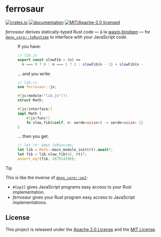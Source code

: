 # ferrosaur

<div class="badges">

[![crates.io](https://img.shields.io/crates/v/ferrosaur?style=flat-square)](https://crates.io/crates/ferrosaur)
[![documentation](https://img.shields.io/github/actions/workflow/status/tonywu6/ferrosaur/docs.yml?event=release&style=flat-square&label=docs)](https://tonywu6.github.io/ferrosaur/)
[![MIT/Apache-2.0 licensed](https://img.shields.io/crates/l/ferrosaur?style=flat-square)](https://github.com/tonywu6/ferrosaur/tree/main/LICENSE-APACHE.md)

</div>

_ferrosaur_ derives statically-typed Rust code — à la [wasm-bindgen] — for
[`deno_core::JsRuntime`] to interface with your JavaScript code.

<figure>

If you have:

```js
// lib.js
export const slowFib = (n) =>
  n === 0 ? 0 : n === 1 ? 1 : slowFib(n - 1) + slowFib(n - 2);
```

... and you write:

```rust
// lib.rs
use ferrosaur::js;

#[js(module("lib.js"))]
struct Math;

#[js(interface)]
impl Math {
    #[js(func)]
    fn slow_fib(&self, n: serde<usize>) -> serde<usize> {}
}
```

... then you get:

```rust
// let rt: &mut JsRuntime;
let lib = Math::main_module_init(rt).await?;
let fib = lib.slow_fib(42, rt)?;
assert_eq!(fib, 267914296);
```

</figure>

> [!TIP]
>
> This is like the inverse of [`deno_core::op2`]:
>
> - `#[op2]` gives JavaScript programs easy access to your Rust implementation.
> - _ferrosaur_ gives your Rust program easy access to JavaScript implementations.

## License

This project is released under the
[Apache 2.0 License](https://github.com/tonywu6/ferrosaur/tree/main/LICENSE-APACHE.md)
and the [MIT License](https://github.com/tonywu6/ferrosaur/tree/main/LICENSE-MIT.md).

<!-- prettier-ignore-start -->

[`deno_core::JsRuntime`]: https://docs.rs/deno_core/latest/deno_core/struct.JsRuntime.html
[`deno_core::op2`]:       https://docs.rs/deno_ops/latest/deno_ops/attr.op2.html
[wasm-bindgen]:           https://github.com/rustwasm/wasm-bindgen#example

<!-- prettier-ignore-end -->
